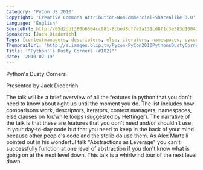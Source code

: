 ```yaml
---
Category: 'PyCon US 2010'
Copyright: 'Creative Commons Attribution-NonCommercial-ShareAlike 3.0'
Language: 'English'
SourceUrl: http://05d2db1380b6504cc981-8cbed8cf7e3a131cd8f1c3e383d10041.r93.cf2.rackcdn.com/pycon-us-2010/351_python-s-dusty-corners-182.m4v
Speakers: [Jack Diederich]
Tags: [contextmanagers, descripters, else, iterators, namespaces, pycon, pycon2010]
ThumbnailUrl: 'http://a.images.blip.tv/Pycon-PyCon2010PythonsDustyCorners182155.png'
Title: '"Python''s Dusty Corners (#182)"'
date: '2010-02-19'
---
```

Python's Dusty Corners

  
Presented by Jack Diederich

  
The talk will be a brief overview of all the features in python that you don't
need to know about right up until the moment you do. The list includes how
comparisons work, descriptors, iterators, context managers, namespaces, else
clauses on for/while loops (suggested by Hettinger). The narrative of the talk
is that these are features that you don't need and/or shouldn't use in your
day-to-day code but that you need to keep in the back of your mind because
other people's code and the stdlib do use them. As Alex Martelli pointed out
in his wonderful talk "Abstractions as Leverage" you can't successfully
function at one level of abstraction if you don't know what is going on at the
next level down. This talk is a whirlwind tour of the next level down.

